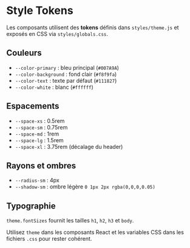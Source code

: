 # Style Tokens

Les composants utilisent des **tokens** définis dans `styles/theme.js` et exposés en CSS via `styles/globals.css`.

## Couleurs
- `--color-primary` : bleu principal (`#007A9A`)
- `--color-background` : fond clair (`#f8f9fa`)
- `--color-text` : texte par défaut (`#111827`)
- `--color-white` : blanc (`#ffffff`)

## Espacements
- `--space-xs` : 0.5rem
- `--space-sm` : 0.75rem
- `--space-md` : 1rem
- `--space-lg` : 1.5rem
- `--space-xl` : 3.75rem (décalage du header)

## Rayons et ombres
- `--radius-sm` : 4px
- `--shadow-sm` : ombre légère `0 1px 2px rgba(0,0,0,0.05)`

## Typographie
`theme.fontSizes` fournit les tailles `h1`, `h2`, `h3` et `body`.

Utilisez `theme` dans les composants React et les variables CSS dans les fichiers `.css` pour rester cohérent.
